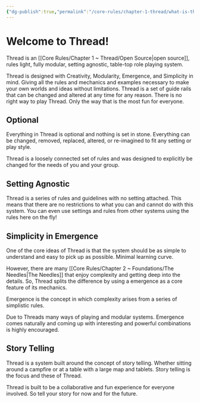 ```yaml
---
{"dg-publish":true,"permalink":"/core-rules/chapter-1-thread/what-is-thread/","tags":["gardenEntry"]}
---
```


# Welcome to Thread!
Thread is an [[Core Rules/Chapter 1 ~ Thread/Open Source\|open source]], rules light, fully modular, setting agnostic, table-top role playing system.

Thread is designed with Creativity, Modularity, Emergence, and Simplicity in mind. Giving all the rules and mechanics and examples necessary to make your own worlds and ideas without limitations. Thread is a set of guide rails that can be changed and altered at any time for any reason. There is no right way to play Thread. Only the way that is the most fun for everyone.

## Optional
Everything in Thread is optional and nothing is set in stone. Everything can be changed, removed, replaced, altered, or re-imagined to fit any setting or play style.

Thread is a loosely connected set of rules and was designed to explicitly be changed for the needs of you and your group.

## Setting Agnostic
Thread is a series of rules and guidelines with no setting attached. This means that there are no restrictions to what you can and cannot do with this system. You can even use settings and rules from other systems using the rules here on the fly!

## Simplicity in Emergence
One of the core ideas of Thread is that the system should be as simple to understand and easy to pick up as possible. Minimal learning curve.

However, there are many [[Core Rules/Chapter 2 ~ Foundations/The Needles\|The Needles]] that enjoy complexity and getting deep into the details. So, Thread splits the difference by using a emergence as a core feature of its mechanics.

Emergence is the concept in which complexity arises from a series of simplistic rules.

Due to Threads many ways of playing and modular systems. Emergence comes naturally and coming up with interesting and powerful combinations is highly encouraged.

## Story Telling
Thread is a system built around the concept of story telling. Whether sitting around a campfire or at a table with a large map and tablets. Story telling is the focus and these of Thread.

Thread is built to be a collaborative and fun experience for everyone involved. So tell your story for now and for the future.